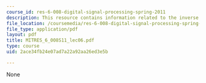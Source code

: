 ```yaml
---
course_id: res-6-008-digital-signal-processing-spring-2011
description: This resource contains information related to the inverse z-transform.
file_location: /coursemedia/res-6-008-digital-signal-processing-spring-2011/2ace34fb24e07ad7a22a92aa26ed3e5b_MITRES_6_008S11_lec06.pdf
file_type: application/pdf
layout: pdf
title: MITRES_6_008S11_lec06.pdf
type: course
uid: 2ace34fb24e07ad7a22a92aa26ed3e5b

---
```

None